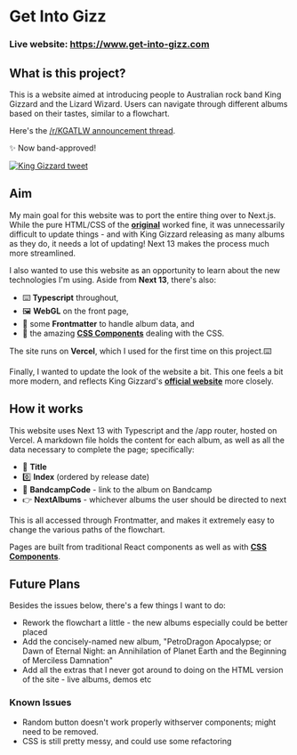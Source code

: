 # Get Into Gizz
### Live website: https://www.get-into-gizz.com

## What is this project?
This is a website aimed at introducing people to Australian rock band King Gizzard and the Lizard Wizard. Users can navigate through different albums based on their tastes, similar to a flowchart.

Here's the [/r/KGATLW announcement thread](https://www.reddit.com/r/KGATLW/comments/wgv0fo/i_made_getintogizzcom_a_website_to_help_people/).

✨ Now band-approved!

[![King Gizzard tweet](https://imgur.com/AAEC7kP.png)](https://twitter.com/kinggizzard/status/1564378462407626752)

## Aim
My main goal for this website was to port the entire thing over to Next.js. While the pure HTML/CSS of the **[original](https://github.com/gloyens/get-into-gizz)** worked fine, it was unnecessarily difficult to update things - and with King Gizzard releasing as many albums as they do, it needs a lot of updating! Next 13 makes the process much more streamlined.

I also wanted to use this website as an opportunity to learn about the new technologies I'm using. Aside from **Next 13**, there's also:
- ⌨️ **Typescript** throughout,
- 🖼️ **WebGL** on the front page,
- 🤖 some **Frontmatter** to handle album data, and
- 🎨 the amazing **[CSS Components](https://www.css-components.net/)** dealing with the CSS.

The site runs on **Vercel**, which I used for the first time on this project.⌨️

Finally, I wanted to update the look of the website a bit. This one feels a bit more modern, and reflects King Gizzard's **[official website](https://kinggizzardandthelizardwizard.com/)** more closely.

## How it works
This website uses Next 13 with Typescript and the /app router, hosted on Vercel. 
A markdown file holds the content for each album, as well as all the data necessary to complete the page; specifically:
- 📛 **Title**
- 0️⃣ **Index** (ordered by release date)
- 🎵 **BandcampCode** - link to the album on Bandcamp
- 👉 **NextAlbums** - whichever albums the user should be directed to next

This is all accessed through Frontmatter, and makes it extremely easy to change the various paths of the flowchart.

Pages are built from traditional React components as well as with **[CSS Components](https://www.css-components.net/)**.

## Future Plans
Besides the issues below, there's a few things I want to do:
- Rework the flowchart a little - the new albums especially could be better placed
- Add the concisely-named new album, "PetroDragon Apocalypse; or Dawn of Eternal Night: an Annihilation of Planet Earth and the Beginning of Merciless Damnation"
- Add all the extras that I never got around to doing on the HTML version of the site - live albums, demos etc

### Known Issues
- Random button doesn't work properly withserver components; might need to be removed.
- CSS is still pretty messy, and could use some refactoring
